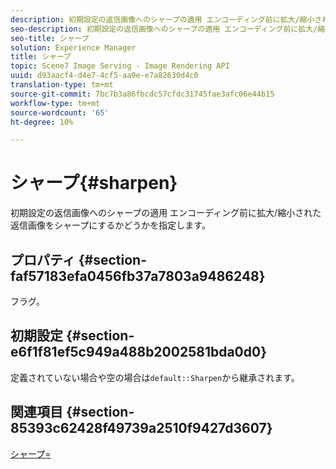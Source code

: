 ```yaml
---
description: 初期設定の返信画像へのシャープの適用 エンコーディング前に拡大/縮小された返信画像をシャープにするかどうかを指定します。
seo-description: 初期設定の返信画像へのシャープの適用 エンコーディング前に拡大/縮小された返信画像をシャープにするかどうかを指定します。
seo-title: シャープ
solution: Experience Manager
title: シャープ
topic: Scene7 Image Serving - Image Rendering API
uuid: d93aacf4-d4e7-4cf5-aa9e-e7a82630d4c0
translation-type: tm+mt
source-git-commit: 7bc7b3a86fbcdc57cfdc31745fae3afc06e44b15
workflow-type: tm+mt
source-wordcount: '65'
ht-degree: 10%

---
```



# シャープ{#sharpen}

初期設定の返信画像へのシャープの適用 エンコーディング前に拡大/縮小された返信画像をシャープにするかどうかを指定します。

## プロパティ {#section-faf57183efa0456fb37a7803a9486248}

フラグ。

## 初期設定 {#section-e6f1f81ef5c949a488b2002581bda0d0}

定義されていない場合や空の場合は`default::Sharpen`から継承されます。

## 関連項目 {#section-85393c62428f49739a2510f9427d3607}

[シャープ=](../../../../../ir-api/http-protocol/image-rendering-api-ref/c-ir-http-protocol-ref/c-ir-http-protocol-command-reference/r-ir-http-sharpen.md#reference-13034d22d176483cb99ccafc2a4f6a6e)
